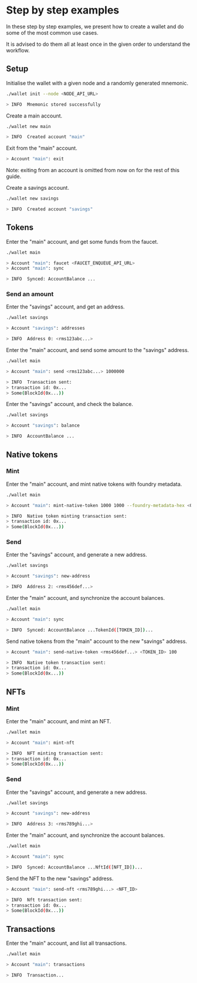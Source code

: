 # Step by step examples

In these step by step examples, we present how to create a wallet and do some of the most common use cases.

It is advised to do them all at least once in the given order to understand the workflow.

## Setup

Initialise the wallet with a given node and a randomly generated mnemonic.
```sh title=Input
./wallet init --node <NODE_API_URL>
```
```sh title=Output
> INFO  Mnemonic stored successfully
```

Create a main account.
```sh title=Input
./wallet new main
```
```sh title=Output
> INFO  Created account "main"
```

Exit from the "main" account.
```sh title=Input
> Account "main": exit
```
Note: exiting from an account is omitted from now on for the rest of this guide.

Create a savings account.
```sh title=Input
./wallet new savings
```
```sh title=Output
> INFO  Created account "savings"
```

## Tokens

Enter the "main" account, and get some funds from the faucet.
```sh title=Input
./wallet main

> Account "main": faucet <FAUCET_ENQUEUE_API_URL>
> Account "main": sync
```
```sh title=Output
> INFO  Synced: AccountBalance ...
```

### Send an amount

Enter the "savings" account, and get an address.
```sh title=Input
./wallet savings

> Account "savings": addresses
```
```sh title=Output
> INFO  Address 0: <rms123abc...>
```

Enter the "main" account, and send some amount to the "savings" address.
```sh title=Input
./wallet main

> Account "main": send <rms123abc...> 1000000
```
```sh title=Output
> INFO  Transaction sent:
> transaction id: 0x...
> Some(BlockId(0x...))
```

Enter the "savings" account, and check the balance.
```sh title=Input
./wallet savings

> Account "savings": balance
```
```sh title=Output
> INFO  AccountBalance ...
```

## Native tokens

### Mint

Enter the "main" account, and mint native tokens with foundry metadata.
```sh title=Input
./wallet main

> Account "main": mint-native-token 1000 1000 --foundry-metadata-hex <0xabcdef...>
```

```sh title=Output
> INFO  Native token minting transaction sent:
> transaction id: 0x...
> Some(BlockId(0x...))
```

### Send

Enter the "savings" account, and generate a new address.
```sh title=Input
./wallet savings

> Account "savings": new-address
```
```sh title=Output
> INFO  Address 2: <rms456def...>
```

Enter the "main" account, and synchronize the account balances.
```sh title=Input
./wallet main

> Account "main": sync
```
```sh title=Output
> INFO  Synced: AccountBalance ...TokenId([TOKEN_ID])...
```

Send native tokens from the "main" account to the new "savings" address.
```sh title=Input
> Account "main": send-native-token <rms456def...> <TOKEN_ID> 100
```
```sh title=Output
> INFO  Native token transaction sent:
> transaction id: 0x...
> Some(BlockId(0x...))
```

## NFTs

### Mint

Enter the "main" account, and mint an NFT.
```sh title=Input
./wallet main

> Account "main": mint-nft
```
```sh title=Output
> INFO  NFT minting transaction sent:
> transaction id: 0x...
> Some(BlockId(0x...))
```

### Send

Enter the "savings" account, and generate a new address.
```sh title=Input
./wallet savings

> Account "savings": new-address
```

```sh title=Output
> INFO  Address 3: <rms789ghi...>
```

Enter the "main" account, and synchronize the account balances.
```sh title=Input
./wallet main

> Account "main": sync
```
```sh title=Output
> INFO  Synced: AccountBalance ...NftId([NFT_ID])...
```

Send the NFT to the new "savings" address.
```sh title=Input
> Account "main": send-nft <rms789ghi...> <NFT_ID>
```
```sh title=Output
> INFO  Nft transaction sent:
> transaction id: 0x...
> Some(BlockId(0x...))
```

## Transactions

Enter the "main" account, and list all transactions.
```sh title=Input
./wallet main

> Account "main": transactions
```

```sh title=Output
> INFO  Transaction...
```
